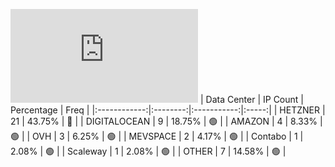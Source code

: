 ![Diagramm](https://github.com/obajay/StateSync-snapshots/blob/main/Projects/Cheqd/1/README.md)
| Data Center | IP Count | Percentage | Freq |
|:------------:|:--------:|:-----------:|:-----:|
| HETZNER | 21 | 43.75% | 🔴 |
| DIGITALOCEAN | 9 | 18.75% | 🟢 |
| AMAZON | 4 | 8.33% | 🟢 |
| OVH | 3 | 6.25% | 🟢 |
| MEVSPACE | 2 | 4.17% | 🟢 |
| Contabo | 1 | 2.08% | 🟢 |
| Scaleway | 1 | 2.08% | 🟢 |
| OTHER | 7 | 14.58% | 🟢 |